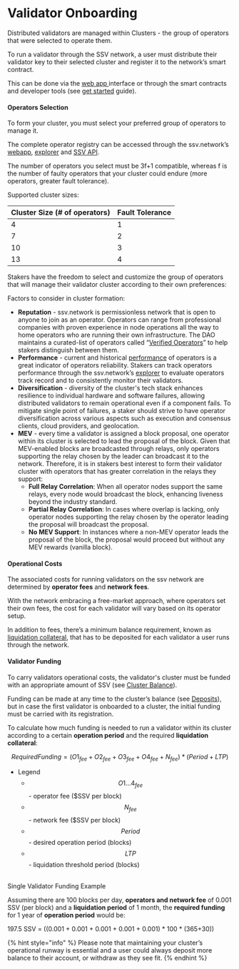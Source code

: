 # Validator Onboarding

Distributed validators are managed within Clusters - the group of operators that were selected to operate them.

To run a validator through the SSV network, a user must distribute their validator key to their selected cluster and register it to the network’s smart contract.

This can be done via the [web app ](https://app.ssv.network/)interface or through the smart contracts and developer tools (see [get started](../../../developers/get-started.md) guide).

#### Operators Selection <a href="#_jm9n7m464k0" id="_jm9n7m464k0"></a>

To form your cluster, you must select your preferred group of operators to manage it.

The complete operator registry can be accessed through the ssv.network’s [webapp](http://app.ssv.network), [explorer](http://explorer.ssv.network) and [SSV API](https://api.ssv.network/documentation/).

The number of operators you select must be 3f+1 compatible, whereas f is the number of faulty operators that your cluster could endure (more operators, greater fault tolerance).

Supported cluster sizes:

| **Cluster Size (# of operators)** | **Fault Tolerance** |
| --------------------------------- | ------------------- |
| 4                                 | 1                   |
| 7                                 | 2                   |
| 10                                | 3                   |
| 13                                | 4                   |

Stakers have the freedom to select and customize the group of operators that will manage their validator cluster according to their own preferences:

Factors to consider in cluster formation:

* **Reputation** - ssv.network is permissionless network that is open to anyone to join as an operator. Operators can range from professional companies with proven experience in node operations all the way to home operators who are running their own infrastructure. The DAO maintains a curated-list of operators called “[Verified Operators](../../operators/verified-operators.md)” to help stakers distinguish between them.
* **Performance** -  current and historical [performance](../../performance/) of operators is a great indicator of operators reliability. Stakers can track operators performance through the ssv.network’s [explorer](http://explorer.ssv.network) to evaluate operators track record and to consistently monitor their validators.
* **Diversification** - diversity of the cluster's tech stack enhances resilience to individual hardware and software failures, allowing distributed validators to remain operational even if a component fails. To mitigate single point of failures, a staker should strive to have operator diversification across various aspects such as execution and consensus clients, cloud providers, and geolocation.
* **MEV** - every time a validator is assigned a block proposal, one operator within its cluster is selected to lead the proposal of the block. Given that MEV-enabled blocks are broadcasted through relays, only operators supporting the relay chosen by the leader can broadcast it to the network. Therefore, it is in stakers best interest to form their validator cluster with operators that has greater correlation in the relays they support:
  * **Full Relay Correlation**: When all operator nodes support the same relays, every node would broadcast the block, enhancing liveness beyond the industry standard.
  * **Partial Relay Correlation**: In cases where overlap is lacking, only operator nodes supporting the relay chosen by the operator leading the proposal will broadcast the proposal.
  * **No MEV Support**: In instances where a non-MEV operator leads the proposal of the block, the proposal would proceed but without any MEV rewards (vanilla block).

#### Operational Costs <a href="#_jm9n7m464k0" id="_jm9n7m464k0"></a>

The associated costs for running validators on the ssv network are determined by **operator fees** and **network fees**.

With the network embracing a free-market approach, where operators set their own fees, the cost for each validator will vary based on its operator setup.

In addition to fees, there’s a minimum balance requirement, known as [liquidation collateral](../clusters/cluster-balance.md#\_p0nuzyj2dr8h), that has to be deposited for each validator a user runs through the network.

#### Validator Funding <a href="#_kumpogh364aq" id="_kumpogh364aq"></a>

To carry validators operational costs, the validator's cluster must be funded with an appropriate amount of SSV (see [Cluster Balance](../clusters/cluster-balance.md)).

Funding can be made at any time to the cluster’s balance (see [Deposits](../clusters/cluster-balance.md#\_2a5wkxdov2fm)), but in case the first validator is onboarded to a cluster, the initial funding must be carried with its registration.

To calculate how much funding is needed to run a validator within its cluster according to a certain **operation period** and the required **liquidation collateral**:

$$
Required Funding=(O1_{fee}+O2_{fee}+O3_{fee} +O4_{fee}+N_{fee})*( Period + LTP)
$$

* Legend
  * $$O1\dots4_{fee}$$ - operator fee ($SSV per block)
  * $$N_{fee}$$- network fee ($SSV per block)
  * $$Period$$- desired operation period (blocks)
  * $$LTP$$- liquidation threshold period (blocks)

\
Single Validator Funding Example

Assuming there are 100 blocks per day, **operators and network fee** of 0.001 SSV (per block) and a **liquidation period** of 1 month, the **required funding** for 1 year of **operation period** would be:

197.5 SSV = ((0.001 + 0.001 + 0.001 + 0.001 + 0.001) \* 100 \* (365+30))

{% hint style="info" %}
Please note that maintaining your cluster’s operational runway is essential and a user could always deposit more balance to their account, or withdraw as they see fit.
{% endhint %}
